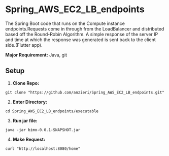 # Spring_AWS_EC2_LB_endpoints
The Spring Boot code that runs on the Compute instance endpoints.Requests come in through from the LoadBalancer and distributed based off the Round-Robin Algorithm. A simple response of the server IP and time at which the response was generated is sent back to the client side.(Flutter app). 

**Major Requirement:** Java, git

## Setup

1. **Clone Repo:**

``` git clone "https://github.com/anzieri/Spring_AWS_EC2_LB_endpoints.git" ```

2. **Enter Directory:**

``` cd Spring_AWS_EC2_LB_endpoints/executable ```

3. **Run jar file:**

``` java -jar bimo-0.0.1-SNAPSHOT.jar ```

4. **Make Request:**

``` curl "http://localhost:8080/home" ```
